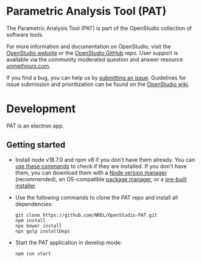 Parametric Analysis Tool (PAT)
==============

The Parametric Analysis Tool (PAT) is part of the OpenStudio collection of software tools.

For more information and documentation on OpenStudio, visit the [OpenStudio website](https://www.openstudio.net/) or the [OpenStudio GitHub](https://github.com/NREL/OpenStudio) repo.  User support is available via the community moderated question and answer resource [unmethours.com](https://unmethours.com/questions/).

If you find a bug, you can help us by [submitting an issue](https://github.com/NREL/OpenStudio-PAT/issues).  Guidelines for issue submission and prioritization can be found on the [OpenStudio wiki](https://github.com/NREL/OpenStudio/wiki/Issue-Prioritization). 

# Development

PAT is an electron app. 

## Getting started

* Install node v18.7.0 and npm v8 if you don't have them already. You can [use these commands](https://docs.npmjs.com/downloading-and-installing-node-js-and-npm#checking-your-version-of-npm-and-nodejs) to check if they are installed. If you don't have them, you can download them with a [Node version manager](https://docs.npmjs.com/downloading-and-installing-node-js-and-npm#checking-your-version-of-npm-and-nodejs) (recommended), an OS-compatible [package manager](https://nodejs.org/en/download/package-manager/), or a [pre-built installer](https://nodejs.org/en/download/current/).

* Use the following commands to clone the PAT repo and install all dependencies:

	```
	git clone https://github.com/NREL/OpenStudio-PAT.git
	npm install
	npx bower install
	npx gulp installDeps
	```

* Start the PAT application in develop mode:

	```
	npm run start
	```


